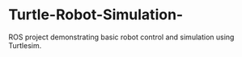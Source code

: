 # Turtle-Robot-Simulation-
ROS project demonstrating basic robot control and simulation using Turtlesim.
